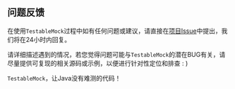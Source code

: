 问题反馈
---

在使用`TestableMock`过程中如有任何问题或建议，请直接在[项目Issue](https://github.com/alibaba/testable-mock/issues)中提出，我们将在24小时内回复。

请详细描述遇到的情况，若您觉得问题可能与`TestableMock`的潜在BUG有关，请尽量提供可复现的相关源码或示例，以便进行针对性定位和排查 : )

`TestableMock`，让Java没有难测的代码！
